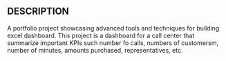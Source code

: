 ## DESCRIPTION

A portfolio project showcasing advanced tools and techniques for building excel dashboard. 
This project is a dashboard for a call center that summarize important KPIs such number fo calls, numbers of customersm, number of minutes, amounts purchased, representatives, etc.
